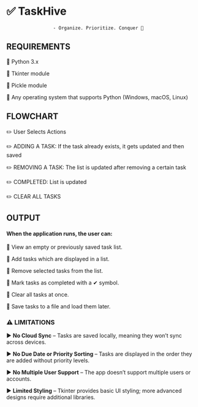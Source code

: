 # :white_check_mark: TaskHive
                     - Organize. Prioritize. Conquer 🚀
                     

##  **REQUIREMENTS**  

   :pushpin: Python 3.x  
   
   :pushpin: Tkinter module
   
   :pushpin: Pickle module
   
   :pushpin: Any operating system that supports Python (Windows, macOS, Linux)  
   

##  **FLOWCHART**

:pencil2: User Selects Actions

:pencil2: ADDING A TASK: If the task already exists, it gets updated and then saved

:pencil2: REMOVING A TASK: The list is updated after removing a certain task

:pencil2: COMPLETED: List is updated

:pencil2: CLEAR ALL TASKS


## **OUTPUT**  


#### **When the application runs, the user can:**

:gem: View an empty or previously saved task list.  

:gem: Add tasks which are displayed in a list.  

:gem: Remove selected tasks from the list.  

:gem: Mark tasks as completed with a ✔ symbol.  

:gem: Clear all tasks at once.  

:gem: Save tasks to a file and load them later.  




### :warning: **LIMITATIONS**  


:arrow_forward: **No Cloud Sync** – Tasks are saved locally, meaning they won’t sync across devices.  

:arrow_forward: **No Due Date or Priority Sorting** – Tasks are displayed in the order they are added without priority levels.  

:arrow_forward: **No Multiple User Support** – The app doesn’t support multiple users or accounts.  

:arrow_forward: **Limited Styling** – Tkinter provides basic UI styling; more advanced designs require additional libraries.  
